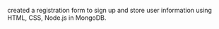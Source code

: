 created a registration form to sign up and store user information using HTML, CSS, Node.js in MongoDB.
